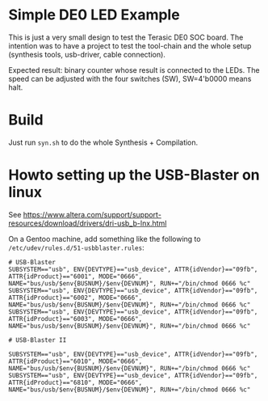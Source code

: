

Simple DE0 LED Example
=======================
This is just a very small design to test the Terasic DE0 SOC board. 
The intention was to have a project 
to test the tool-chain and the whole 
setup (synthesis tools, usb-driver, cable connection).

Expected result: binary counter whose result is connected to the LEDs.
The speed can be adjusted with the four switches (SW), SW=4'b0000 means
halt.


Build
========
Just run `syn.sh` to do the whole Synthesis + Compilation.


Howto setting up the USB-Blaster on linux
===========================================
See https://www.altera.com/support/support-resources/download/drivers/dri-usb_b-lnx.html

On a Gentoo machine, add something like the following to `/etc/udev/rules.d/51-usbblaster.rules`:
```
# USB-Blaster
SUBSYSTEM=="usb", ENV{DEVTYPE}=="usb_device", ATTR{idVendor}=="09fb", ATTR{idProduct}=="6001", MODE="0666", NAME="bus/usb/$env{BUSNUM}/$env{DEVNUM}", RUN+="/bin/chmod 0666 %c"
SUBSYSTEM=="usb", ENV{DEVTYPE}=="usb_device", ATTR{idVendor}=="09fb", ATTR{idProduct}=="6002", MODE="0666", NAME="bus/usb/$env{BUSNUM}/$env{DEVNUM}", RUN+="/bin/chmod 0666 %c"
SUBSYSTEM=="usb", ENV{DEVTYPE}=="usb_device", ATTR{idVendor}=="09fb", ATTR{idProduct}=="6003", MODE="0666", NAME="bus/usb/$env{BUSNUM}/$env{DEVNUM}", RUN+="/bin/chmod 0666 %c" 

# USB-Blaster II

SUBSYSTEM=="usb", ENV{DEVTYPE}=="usb_device", ATTR{idVendor}=="09fb", ATTR{idProduct}=="6010", MODE="0666", NAME="bus/usb/$env{BUSNUM}/$env{DEVNUM}", RUN+="/bin/chmod 0666 %c"
SUBSYSTEM=="usb", ENV{DEVTYPE}=="usb_device", ATTR{idVendor}=="09fb", ATTR{idProduct}=="6810", MODE="0666", NAME="bus/usb/$env{BUSNUM}/$env{DEVNUM}", RUN+="/bin/chmod 0666 %c"
```

